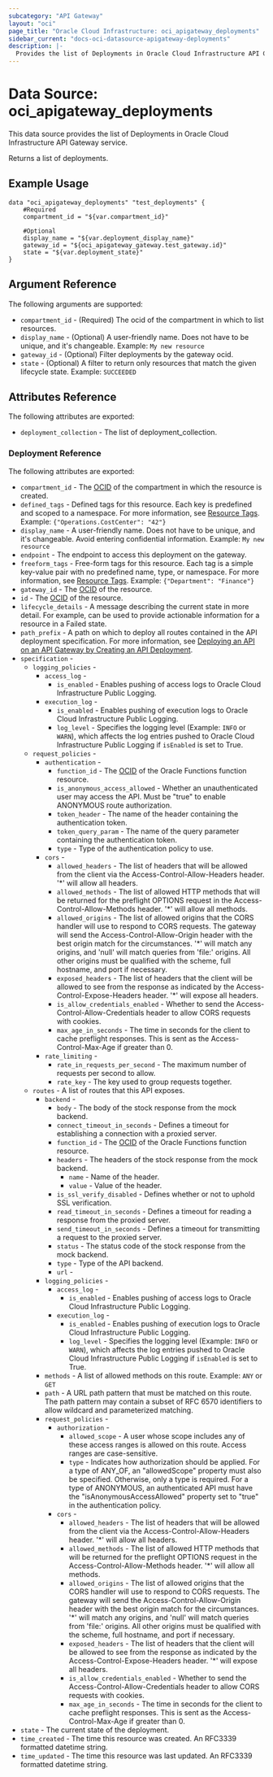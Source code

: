 ```yaml
---
subcategory: "API Gateway"
layout: "oci"
page_title: "Oracle Cloud Infrastructure: oci_apigateway_deployments"
sidebar_current: "docs-oci-datasource-apigateway-deployments"
description: |-
  Provides the list of Deployments in Oracle Cloud Infrastructure API Gateway service
---
```


# Data Source: oci_apigateway_deployments
This data source provides the list of Deployments in Oracle Cloud Infrastructure API Gateway service.

Returns a list of deployments.


## Example Usage

```hcl
data "oci_apigateway_deployments" "test_deployments" {
	#Required
	compartment_id = "${var.compartment_id}"

	#Optional
	display_name = "${var.deployment_display_name}"
	gateway_id = "${oci_apigateway_gateway.test_gateway.id}"
	state = "${var.deployment_state}"
}
```

## Argument Reference

The following arguments are supported:

* `compartment_id` - (Required) The ocid of the compartment in which to list resources.
* `display_name` - (Optional) A user-friendly name. Does not have to be unique, and it's changeable.  Example: `My new resource`
* `gateway_id` - (Optional) Filter deployments by the gateway ocid.
* `state` - (Optional) A filter to return only resources that match the given lifecycle state.  Example: `SUCCEEDED`


## Attributes Reference

The following attributes are exported:

* `deployment_collection` - The list of deployment_collection.

### Deployment Reference

The following attributes are exported:

* `compartment_id` - The [OCID](https://docs.cloud.oracle.com/iaas/Content/General/Concepts/identifiers.htm) of the compartment in which the resource is created.
* `defined_tags` - Defined tags for this resource. Each key is predefined and scoped to a namespace. For more information, see [Resource Tags](https://docs.cloud.oracle.com/iaas/Content/General/Concepts/resourcetags.htm).  Example: `{"Operations.CostCenter": "42"}`
* `display_name` - A user-friendly name. Does not have to be unique, and it's changeable.  Avoid entering confidential information.  Example: `My new resource`
* `endpoint` - The endpoint to access this deployment on the gateway.
* `freeform_tags` - Free-form tags for this resource. Each tag is a simple key-value pair with no predefined name, type, or namespace. For more information, see [Resource Tags](https://docs.cloud.oracle.com/iaas/Content/General/Concepts/resourcetags.htm).  Example: `{"Department": "Finance"}`
* `gateway_id` - The [OCID](https://docs.cloud.oracle.com/iaas/Content/General/Concepts/identifiers.htm) of the resource.
* `id` - The [OCID](https://docs.cloud.oracle.com/iaas/Content/General/Concepts/identifiers.htm) of the resource.
* `lifecycle_details` - A message describing the current state in more detail. For example, can be used to provide actionable information for a resource in a Failed state.
* `path_prefix` - A path on which to deploy all routes contained in the API deployment specification. For more information, see [Deploying an API on an API Gateway by Creating an API  Deployment](https://docs.cloud.oracle.com/iaas/Content/APIGateway/Tasks/apigatewaycreatingdeployment.htm).
* `specification` -
	* `logging_policies` -
		* `access_log` -
			* `is_enabled` - Enables pushing of access logs to Oracle Cloud Infrastructure Public Logging.
		* `execution_log` -
			* `is_enabled` - Enables pushing of execution logs to Oracle Cloud Infrastructure Public Logging.
			* `log_level` - Specifies the logging level (Example: `INFO` or `WARN`), which affects the log entries pushed to Oracle Cloud Infrastructure Public Logging if `isEnabled` is set to True.
	* `request_policies` -
		* `authentication` -
			* `function_id` - The [OCID](https://docs.cloud.oracle.com/iaas/Content/General/Concepts/identifiers.htm) of the Oracle Functions function resource.
			* `is_anonymous_access_allowed` - Whether an unauthenticated user may access the API. Must be "true" to enable ANONYMOUS route authorization.
			* `token_header` - The name of the header containing the authentication token.
			* `token_query_param` - The name of the query parameter containing the authentication token.
			* `type` - Type of the authentication policy to use.
		* `cors` -
			* `allowed_headers` - The list of headers that will be allowed from the client via the Access-Control-Allow-Headers header. '*' will allow all headers.
			* `allowed_methods` - The list of allowed HTTP methods that will be returned for the preflight OPTIONS request in the Access-Control-Allow-Methods header. '*' will allow all methods.
			* `allowed_origins` - The list of allowed origins that the CORS handler will use to respond to CORS requests. The gateway will send the Access-Control-Allow-Origin header with the best origin match for the circumstances. '*' will match any origins, and 'null' will match queries from 'file:' origins. All other origins must be qualified with the scheme, full hostname, and port if necessary.
			* `exposed_headers` - The list of headers that the client will be allowed to see from the response as indicated by the Access-Control-Expose-Headers header. '*' will expose all headers.
			* `is_allow_credentials_enabled` - Whether to send the Access-Control-Allow-Credentials header to allow CORS requests with cookies.
			* `max_age_in_seconds` - The time in seconds for the client to cache preflight responses. This is sent as the Access-Control-Max-Age if greater than 0.
		* `rate_limiting` -
			* `rate_in_requests_per_second` - The maximum number of requests per second to allow.
			* `rate_key` - The key used to group requests together.
	* `routes` - A list of routes that this API exposes.
		* `backend` -
			* `body` - The body of the stock response from the mock backend.
			* `connect_timeout_in_seconds` - Defines a timeout for establishing a connection with a proxied server.
			* `function_id` - The [OCID](https://docs.cloud.oracle.com/iaas/Content/General/Concepts/identifiers.htm) of the Oracle Functions function resource.
			* `headers` - The headers of the stock response from the mock backend.
				* `name` - Name of the header.
				* `value` - Value of the header.
			* `is_ssl_verify_disabled` - Defines whether or not to uphold SSL verification.
			* `read_timeout_in_seconds` - Defines a timeout for reading a response from the proxied server.
			* `send_timeout_in_seconds` - Defines a timeout for transmitting a request to the proxied server.
			* `status` - The status code of the stock response from the mock backend.
			* `type` - Type of the API backend.
			* `url` -
		* `logging_policies` -
			* `access_log` -
				* `is_enabled` - Enables pushing of access logs to Oracle Cloud Infrastructure Public Logging.
			* `execution_log` -
				* `is_enabled` - Enables pushing of execution logs to Oracle Cloud Infrastructure Public Logging.
				* `log_level` - Specifies the logging level (Example: `INFO` or `WARN`), which affects the log entries pushed to Oracle Cloud Infrastructure Public Logging if `isEnabled` is set to True.
		* `methods` - A list of allowed methods on this route. Example: `ANY` or `GET`
		* `path` - A URL path pattern that must be matched on this route. The path pattern may contain a subset of RFC 6570 identifiers to allow wildcard and parameterized matching.
		* `request_policies` -
			* `authorization` -
				* `allowed_scope` - A user whose scope includes any of these access ranges is allowed on this route. Access ranges are case-sensitive.
				* `type` - Indicates how authorization should be applied. For a type of ANY_OF, an "allowedScope" property must also be specified. Otherwise, only a type is required. For a type of ANONYMOUS, an authenticated API must have the "isAnonymousAccessAllowed" property set to "true" in the authentication policy.
			* `cors` -
				* `allowed_headers` - The list of headers that will be allowed from the client via the Access-Control-Allow-Headers header. '*' will allow all headers.
				* `allowed_methods` - The list of allowed HTTP methods that will be returned for the preflight OPTIONS request in the Access-Control-Allow-Methods header. '*' will allow all methods.
				* `allowed_origins` - The list of allowed origins that the CORS handler will use to respond to CORS requests. The gateway will send the Access-Control-Allow-Origin header with the best origin match for the circumstances. '*' will match any origins, and 'null' will match queries from 'file:' origins. All other origins must be qualified with the scheme, full hostname, and port if necessary.
				* `exposed_headers` - The list of headers that the client will be allowed to see from the response as indicated by the Access-Control-Expose-Headers header. '*' will expose all headers.
				* `is_allow_credentials_enabled` - Whether to send the Access-Control-Allow-Credentials header to allow CORS requests with cookies.
				* `max_age_in_seconds` - The time in seconds for the client to cache preflight responses. This is sent as the Access-Control-Max-Age if greater than 0.
* `state` - The current state of the deployment.
* `time_created` - The time this resource was created. An RFC3339 formatted datetime string.
* `time_updated` - The time this resource was last updated. An RFC3339 formatted datetime string.

